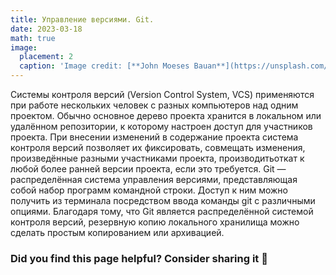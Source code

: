 ```yaml
---
title: Управление версиями. Git.
date: 2023-03-18
math: true
image:
  placement: 2
  caption: 'Image credit: [**John Moeses Bauan**](https://unsplash.com/photos/OGZtQF8iC0g)'
---
```


Системы контроля версий (Version Control System, VCS) применяются при работе нескольких человек с разных компьютеров над одним проектом. Обычно основное дерево проекта хранится в локальном или удалённом репозитории, к которому настроен доступ для участников проекта. При внесении изменений в содержание проекта система контроля версий позволяет их фиксировать, совмещать изменения, произведённые разными участниками проекта, производитьоткат к любой более ранней версии проекта, если это требуется. Git — распределённая система управления версиями, представляющая собой набор программ командной строки. Доступ к ним можно получить из терминала посредством ввода команды git с различными опциями. Благодаря тому, что Git является распределённой системой контроля версий, резервную копию локального хранилища можно сделать простым копированием или архивацией.


### Did you find this page helpful? Consider sharing it 🙌
